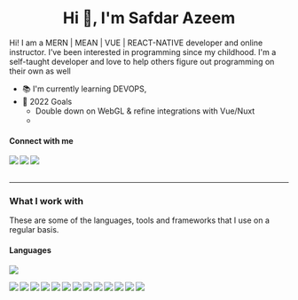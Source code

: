 <h1 align="center">Hi 👋, I'm Safdar Azeem</h1>

<p>Hi! I am a MERN | MEAN | VUE | REACT-NATIVE developer and online instructor. I’ve been interested in programming since my childhood. I'm a self-taught developer and love to help others figure out programming on their own as well  </p>

- 📚 I'm currently learning DEVOPS,
- 🎯 2022 Goals
  - Double down on WebGL & refine integrations with Vue/Nuxt
  - 

#### Connect with me

<a href="https://www.linkedin.com/in/safdar-azeem/"><img align="left" src="https://img.shields.io/badge/LinkedIn-0A66C2?&style=for-the-badge&logo=LinkedIn&logoColor=white" /></a>
<a href="https://twitter.com/safdarazeem05"><img align="left" src="https://img.shields.io/badge/Twitter-1DA1F2?&style=for-the-badge&logo=Twitter&logoColor=white" /></a>
<a href="mailto:safdarazeem00@gmail.com"><img align="left" src="https://img.shields.io/badge/Email-EA4335?&style=for-the-badge&logo=Gmail&logoColor=white" /></a>

<br/><br/>

---

### What I work with

<p>These are some of the languages, tools and frameworks that I use on a regular basis.</p>

<h4>Languages</h4>
<p>
  <img src="https://github-readme-stats.vercel.app/api/top-langs/?username=bacon-delight&theme=github_dark&layout=compact&hide=jupyter%20notebook,matlab" />
</p>
<p>
  <img align="left" src="https://img.shields.io/badge/JavaScript-1c1c1c?&style=flat-square&logo=JavaScript" />
  <img align="left" src="https://img.shields.io/badge/Vue-1c1c1c?&style=flat-square&logo=Vue.js" />
  <img align="left" src="https://img.shields.io/badge/Nuxt-1c1c1c?&style=flat-square&logo=Nuxt.js" />
  <img align="left" src="https://img.shields.io/badge/Svelte-1c1c1c?&style=flat-square&logo=Svelte" />
  <img align="left" src="https://img.shields.io/badge/Angular-1c1c1c?&style=flat-square&logo=Angular" />
  <img align="left" src="https://img.shields.io/badge/ThreeJS-1c1c1c?&style=flat-square&logo=Three.js" />
  <img align="left" src="https://img.shields.io/badge/GreenSock-1c1c1c?&style=flat-square&logo=GreenSock" />
  <img align="left" src="https://img.shields.io/badge/Electron-1c1c1c?&style=flat-square&logo=Electron" />
  <img align="left" src="https://img.shields.io/badge/Capacitor-1c1c1c?&style=flat-square&logo=Capacitor" />
  <img align="left" src="https://img.shields.io/badge/Express-1c1c1c?&style=flat-square&logo=Express" />
  <img align="left" src="https://img.shields.io/badge/GraphQL-1c1c1c?&style=flat-square&logo=GraphQL" />
  <img align="left" src="https://img.shields.io/badge/Firebase-1c1c1c?&style=flat-square&logo=Firebase" />
  <img align="left" src="https://img.shields.io/badge/Apollo-1c1c1c?&style=flat-square&logo=Apollo GraphQL" />
</p>

<br/><br/>

